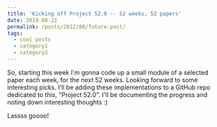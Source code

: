 ```yaml
---
title: 'Kicking off Project 52.0 -- 52 weeks, 52 papers'
date: 2019-08-21
permalink: /posts/2012/08/future-post/
tags:
  - cool posts
  - category1
  - category2
---
```

So, starting this week I'm gonna code up a small module of a selected paper each week, for the next 52 weeks. Looking forward to some interesting picks. I'll be adding these implementations to a GitHub repo dedicated to this, "Project 52.0". I'll be documenting the progress and noting down interesting thoughts :)

Lassss goooo!
